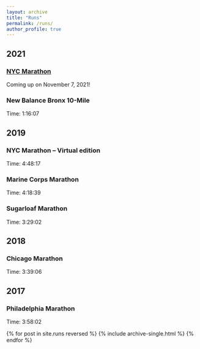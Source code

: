 ```yaml
---
layout: archive
title: "Runs"
permalink: /runs/
author_profile: true
---
```


## 2021
### [NYC Marathon](https://www.nyrr.org/tcsnycmarathon)
Coming up on November 7, 2021!

### New Balance Bronx 10-Mile
Time: 1:16:07

## 2019
### NYC Marathon – Virtual edition
Time: 4:48:17

### Marine Corps Marathon
Time: 4:18:39

### Sugarloaf Marathon
Time: 3:29:02

## 2018
### Chicago Marathon
Time: 3:39:06

## 2017
### Philadelphia Marathon
Time: 3:58:02


{% for post in site.runs reversed %}
  {% include archive-single.html %}
{% endfor %}
